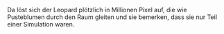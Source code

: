 Da löst sich der Leopard plötzlich in Millionen Pixel auf, die wie Pusteblumen durch den Raum gleiten und sie bemerken, dass sie nur Teil einer Simulation waren.